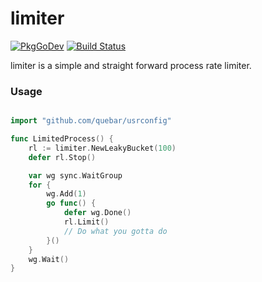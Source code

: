 # limiter

[![PkgGoDev](https://pkg.go.dev/badge/github.com/qeubar/usrconfig?tab=doc)](https://pkg.go.dev/github.com/qeubar/usrconfig?tab=doc)
[![Build Status](https://travis-ci.com/qeubar/limiter.svg?branch=master)](https://travis-ci.com/qeubar/limiter)

limiter is a simple and straight forward process rate limiter.

### Usage

```go

import "github.com/quebar/usrconfig"

func LimitedProcess() {
    rl := limiter.NewLeakyBucket(100)
    defer rl.Stop()

    var wg sync.WaitGroup
	for {
		wg.Add(1)
		go func() {
			defer wg.Done()
			rl.Limit()
            // Do what you gotta do
		}()
	}
	wg.Wait()
}
